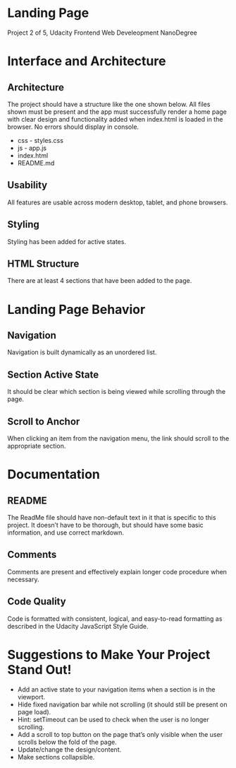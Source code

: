 # Landing Page
Project 2 of 5, Udacity Frontend Web Develeopment NanoDegree

# Interface and Architecture
## Architecture

The project should have a structure like the one shown below. All files shown must be present and the app must successfully render a home page with clear design and functionality added when index.html is loaded in the browser. No errors should display in console.

 - css - styles.css    
 - js - app.js
 - index.html
 - README.md

## Usability
All features are usable across modern desktop, tablet, and phone browsers.

## Styling
Styling has been added for active states.

## HTML Structure
There are at least 4 sections that have been added to the page.

# Landing Page Behavior
## Navigation
Navigation is built dynamically as an unordered list.

## Section Active State
It should be clear which section is being viewed while scrolling through the page.

## Scroll to Anchor
When clicking an item from the navigation menu, the link should scroll to the appropriate section.

# Documentation
## README
The ReadMe file should have non-default text in it that is specific to this project. It doesn’t have to be thorough, but should have some basic information, and use correct markdown.

## Comments
Comments are present and effectively explain longer code procedure when necessary.

## Code Quality
Code is formatted with consistent, logical, and easy-to-read formatting as described in the Udacity JavaScript Style Guide.

# Suggestions to Make Your Project Stand Out!
 - Add an active state to your navigation items when a section is in the viewport.
 - Hide fixed navigation bar while not scrolling (it should still be present on page load).
 - Hint: setTimeout can be used to check when the user is no longer scrolling.
 - Add a scroll to top button on the page that’s only visible when the user scrolls below the fold of the page.
 - Update/change the design/content.
 - Make sections collapsible.
